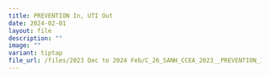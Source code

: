 ```yaml
---
title: PREVENTION In, UTI Out
date: 2024-02-01
layout: file
description: ""
image: ""
variant: tiptap
file_url: /files/2023 Dec to 2024 Feb/C_26_SANH_CCEA_2023__PREVENTION_In__UTI_Out.pdf
---
```

